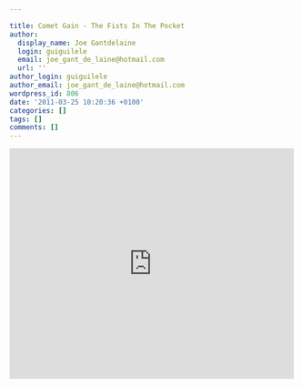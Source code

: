 ```yaml
---

title: Comet Gain - The Fists In The Pocket
author:
  display_name: Joe Gantdelaine
  login: guiguilele
  email: joe_gant_de_laine@hotmail.com
  url: ''
author_login: guiguilele
author_email: joe_gant_de_laine@hotmail.com
wordpress_id: 806
date: '2011-03-25 10:20:36 +0100'
categories: []
tags: []
comments: []
---
```

<iframe title="YouTube video player" width="500" height="405" src="http://www.youtube.com/embed/kVbikXOYHrg" frameborder="0" allowfullscreen></iframe>
